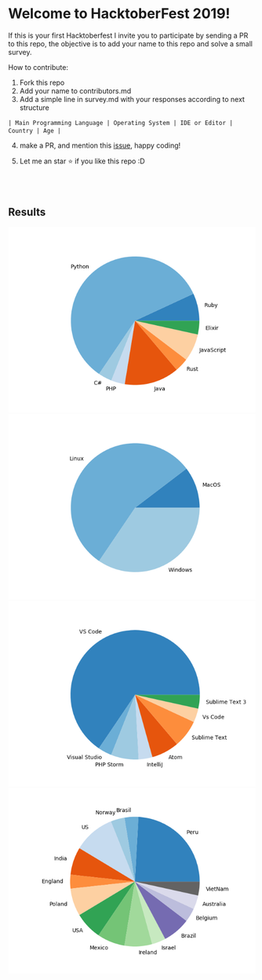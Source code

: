 # Welcome to HacktoberFest 2019!

If this is your first Hacktoberfest I invite you to participate by sending a PR to this repo, the objective is to add your name to this repo and solve a small survey.

How to contribute:

1. Fork this repo
2. Add your name to contributors.md
3. Add a simple line in survey.md with your responses according to next structure

```
| Main Programming Language | Operating System | IDE or Editor | Country | Age | 
```

4. make a PR, and mention this [issue](https://github.com/joelibaceta/hacktoberfest-2019/issues/2),  happy coding!

5. Let me an star :star: if you like this repo :D


<br/><br/>

## Results

![Languages](/output/pie_03.png?random=1)
![Languages](/output/pie_13.png?random=1)
![Languages](/output/pie_23.png?random=1)
![Languages](/output/pie_33.png?random=1)
